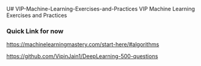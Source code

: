 U# VIP-Machine-Learning-Exercises-and-Practices
VIP Machine Learning Exercises and Practices
### Quick Link for now
https://machinelearningmastery.com/start-here/#algorithms

https://github.com/VipinJain1/DeepLearning-500-questions


